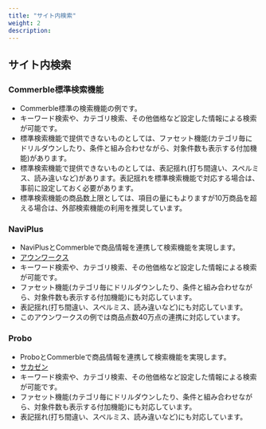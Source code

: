 ```yaml
---
title: "サイト内検索"
weight: 2
description: 
---
```


## サイト内検索

### Commerble標準検索機能

- Commerble標準の検索機能の例です。
- キーワード検索や、カテゴリ検索、その他価格など設定した情報による検索が可能です。
- 標準検索機能で提供できないものとしては、ファセット機能(カテゴリ毎にドリルダウンしたり、条件と組み合わせながら、対象件数も表示する付加機能)があります。
- 標準検索機能で提供できないものとしては、表記揺れ(打ち間違い、スペルミス、読み違いなど)があります。表記揺れを標準検索機能で対応する場合は、事前に設定しておく必要があります。
- 標準検索機能の商品数上限としては、項目の量にもよりますが10万商品を超える場合は、外部検索機能の利用を推奨しています。

### NaviPlus

- NaviPlusとCommerbleで商品情報を連携して検索機能を実現します。
- [アウンワークス](https://www.aunworks.jp/ "アウンワークス")
- キーワード検索や、カテゴリ検索、その他価格など設定した情報による検索が可能です。
- ファセット機能(カテゴリ毎にドリルダウンしたり、条件と組み合わせながら、対象件数も表示する付加機能)にも対応しています。
- 表記揺れ(打ち間違い、スペルミス、読み違いなど)にも対応しています。
- このアウンワークスの例では商品点数40万点の連携に対応しています。


### Probo

- ProboとCommerbleで商品情報を連携して検索機能を実現します。
- [サカゼン](https://www.sakazen.co.jp/ "サカゼン")
- キーワード検索や、カテゴリ検索、その他価格など設定した情報による検索が可能です。
- ファセット機能(カテゴリ毎にドリルダウンしたり、条件と組み合わせながら、対象件数も表示する付加機能)にも対応しています。
- 表記揺れ(打ち間違い、スペルミス、読み違いなど)にも対応しています。


